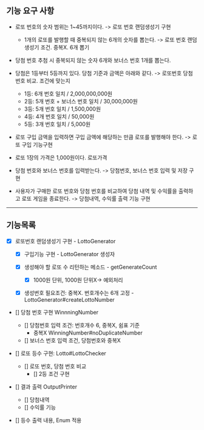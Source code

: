 
## 기능 요구 사항

- 로또 번호의 숫자 범위는 1~45까지이다. -> 로또 번호 랜덤생성기 구현 
  - 1개의 로또를 발행할 때 중복되지 않는 6개의 숫자를 뽑는다. -> 로또 번호 랜덤생성기 조건. 중복X. 6개 뽑기
- 당첨 번호 추첨 시 중복되지 않는 숫자 6개와 보너스 번호 1개를 뽑는다.
- 당첨은 1등부터 5등까지 있다. 당첨 기준과 금액은 아래와 같다. -> 로또번호 당첨번호 비교. 조건에 맞는지
    - 1등: 6개 번호 일치 / 2,000,000,000원
    - 2등: 5개 번호 + 보너스 번호 일치 / 30,000,000원
    - 3등: 5개 번호 일치 / 1,500,000원
    - 4등: 4개 번호 일치 / 50,000원
    - 5등: 3개 번호 일치 / 5,000원

- 로또 구입 금액을 입력하면 구입 금액에 해당하는 만큼 로또를 발행해야 한다. -> 로또 구입 기능구현
- 로또 1장의 가격은 1,000원이다. 로또가격
- 당첨 번호와 보너스 번호를 입력받는다. -> 당첨번호, 보너스 번호 입력 및 저장 구현
- 사용자가 구매한 로또 번호와 당첨 번호를 비교하여 당첨 내역 및 수익률을 출력하고 로또 게임을 종료한다. -> 당첨내역, 수익률 출력 기능 구현 
---
## 기능목록

- [X] 로또번호 랜덤생성기 구현 - LottoGenerator
  - [X] 구입기능 구현 - LottoGenerator 생성자
  - [X] 생성해야 할 로또 수 리턴하는 메소드 - getGenerateCount
    - [X] 1000원 단위, 1000원 단위X-> 예외처리
  - [X] 생성번호 필요조건: 중복X. 번호개수는 6개 고정 - LottoGenerator#createLottoNumber
  


- [] 당첨 번호 구현 WinnningNumber
  - [] 당첨번호 입력 조건: 번호개수 6, 중복X, 쉼표 기준 
    -  중복X WinningNumber#noDuplicateNumber
  - [] 보너스 번호 입력 조건, 당첨번호와 중복X


- [] 로또 등수 구현: Lotto#LottoChecker
  - [] 로또 번호, 당첨 번호 비교
    - [] 2등 조건 구현

  
- [] 결과 출력 OutputPrinter
  - [] 당첨내역
  - [] 수익률 기능

- [] 등수 출력 내용, Enum 적용 
